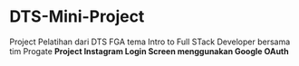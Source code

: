 # DTS-Mini-Project

Project Pelatihan dari DTS FGA tema Intro to Full STack Developer bersama tim Progate
**Project Instagram Login Screen menggunakan Google OAuth**
